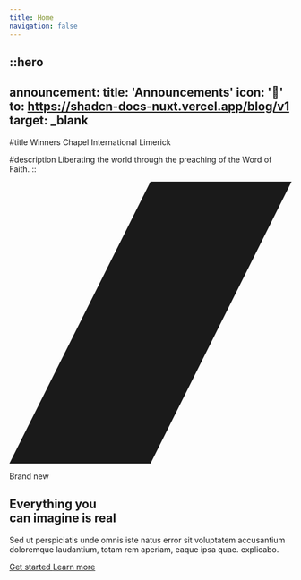 ```yaml
---
title: Home
navigation: false
---
```


::hero
---
announcement:
  title: 'Announcements'
  icon: '🎉'
  to: https://shadcn-docs-nuxt.vercel.app/blog/v1
  target: _blank
---

#title
Winners Chapel International Limerick

#description
Liberating the world through the preaching of the Word of Faith.
::


<div class="relative flex flex-col-reverse py-16 lg:pt-0 lg:flex-col lg:pb-0">
  <div class="inset-y-0 top-0 right-0 z-0 w-full max-w-xl px-4 mx-auto md:px-0 lg:pr-0 lg:mb-0 lg:mx-0 lg:w-7/12 lg:max-w-full lg:absolute xl:px-0">
    <svg class="absolute left-0 hidden h-full text-white transform -translate-x-1/2 lg:block" viewBox="0 0 100 100" fill="currentColor" preserveAspectRatio="none slice">
      <path d="M50 0H100L50 100H0L50 0Z"></path>
    </svg>
    <img
      class="object-cover w-full h-56 rounded shadow-lg lg:rounded-none lg:shadow-none md:h-96 lg:h-full"
      src="https://images.pexels.com/photos/3184291/pexels-photo-3184291.jpeg?auto=compress&amp;cs=tinysrgb&amp;dpr=2&amp;h=750&amp;w=1260"
      alt=""
    />
  </div>
  <div class="relative flex flex-col items-start w-full max-w-xl px-4 mx-auto md:px-0 lg:px-8 lg:max-w-screen-xl">
    <div class="mb-16 lg:my-40 lg:max-w-lg lg:pr-5">
      <p class="inline-block px-3 py-px mb-4 text-xs font-semibold tracking-wider text-teal-900 uppercase rounded-full bg-teal-accent-400">
        Brand new
      </p>
      <h2 class="mb-5 font-sans text-3xl font-bold tracking-tight text-gray-900 sm:text-4xl sm:leading-none">
        Everything you<br class="hidden md:block" />
        can imagine
        <span class="inline-block text-deep-purple-accent-400">is real</span>
      </h2>
      <p class="pr-5 mb-5 text-base text-gray-700 md:text-lg">
        Sed ut perspiciatis unde omnis iste natus error sit voluptatem accusantium doloremque laudantium, totam rem aperiam, eaque ipsa quae. explicabo.
      </p>
      <div class="flex items-center">
        <a
          href="/"
          class="inline-flex items-center justify-center h-12 px-6 mr-6 font-medium tracking-wide text-white transition duration-200 rounded shadow-md bg-deep-purple-accent-400 hover:bg-deep-purple-accent-700 focus:shadow-outline focus:outline-none"
        >
          Get started
        </a>
        <a href="/" aria-label="" class="inline-flex items-center font-semibold text-gray-800 transition-colors duration-200 hover:text-deep-purple-accent-700">Learn more</a>
      </div>
    </div>
  </div>
</div>



